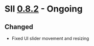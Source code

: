 # Sll [0.8.2] - Ongoing

## Changed

- Fixed UI slider movement and resizing

[0.8.2]: https://github.com/sl-lang/sll/compare/sll-v0.8.1...main
